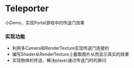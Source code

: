 # Teleporter
小Demo，实现Portal游戏中的传送门效果

### 实现功能
* 利用多Camera和RenderTexture实现传送门连接的
* 编写Shader从RenderTexture上截取图片从而显示真实的效果 
* 实现物体的传送，解决player通过传送门时的屏闪 